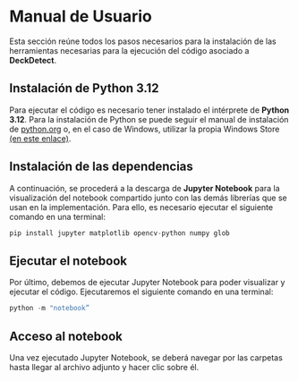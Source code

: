 # Manual de Usuario

Esta sección reúne todos los pasos necesarios para la instalación de las herramientas necesarias para la ejecución del código asociado a **DeckDetect**.

## **Instalación de Python 3.12**  
Para ejecutar el código es necesario tener instalado el intérprete de **Python 3.12**. Para la instalación de Python se puede seguir el manual de instalación de [python.org](https://www.python.org/) o, en el caso de Windows, utilizar la propia Windows Store [(en este enlace)](https://www.microsoft.com/store).

## **Instalación de las dependencias**  
A continuación, se procederá a la descarga de **Jupyter Notebook** para la visualización del notebook compartido junto con las demás librerías que se usan en la implementación. Para ello, es necesario ejecutar el siguiente comando en una terminal:

```python
pip install jupyter matplotlib opencv-python numpy glob
```
## **Ejecutar el notebook**
Por último, debemos de ejecutar Jupyter Notebook para poder visualizar y ejecutar el código. Ejecutaremos el siguiente comando en una terminal:

```python
python -m "notebook”
```

## **Acceso al notebook**
Una vez ejecutado Jupyter Notebook, se deberá navegar por las carpetas hasta llegar al archivo adjunto y hacer clic sobre él.
